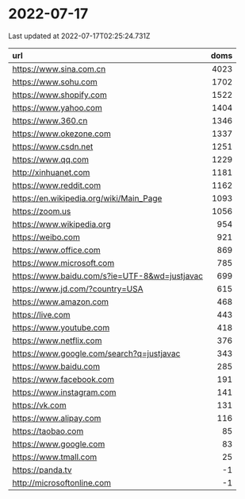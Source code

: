# 2022-07-17

<!-- BEGIN -->
Last updated at 2022-07-17T02:25:24.731Z

url | doms
:- | -:
https://www.sina.com.cn | 4023
https://www.sohu.com | 1702
https://www.shopify.com | 1522
https://www.yahoo.com | 1404
https://www.360.cn | 1346
https://www.okezone.com | 1337
https://www.csdn.net | 1251
https://www.qq.com | 1229
http://xinhuanet.com | 1181
https://www.reddit.com | 1162
https://en.wikipedia.org/wiki/Main_Page | 1093
https://zoom.us | 1056
https://www.wikipedia.org | 954
https://weibo.com | 921
https://www.office.com | 869
https://www.microsoft.com | 785
https://www.baidu.com/s?ie=UTF-8&wd=justjavac | 699
https://www.jd.com/?country=USA | 615
https://www.amazon.com | 468
https://live.com | 443
https://www.youtube.com | 418
https://www.netflix.com | 376
https://www.google.com/search?q=justjavac | 343
https://www.baidu.com | 285
https://www.facebook.com | 191
https://www.instagram.com | 141
https://vk.com | 131
https://www.alipay.com | 116
https://taobao.com | 85
https://www.google.com | 83
https://www.tmall.com | 25
https://panda.tv | -1
http://microsoftonline.com | -1
<!-- END -->
